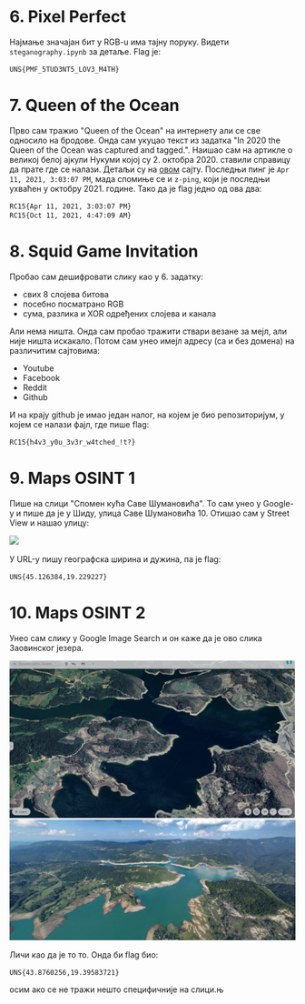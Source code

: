 # 6. Pixel Perfect

Најмање значајан бит у RGB-u има тајну поруку.
Видети `steganography.ipynb` за детаље. Flag је:

```
UNS{PMF_5TUD3NT5_LOV3_M4TH}
```

# 7. Queen of the Ocean

Прво сам тражио "Queen of the Ocean" на интернету али се све односило на
бродове. Онда сам укуцао текст из задатка "In 2020 the Queen of the Ocean was
captured and tagged.". Наишао сам на артикле о великој белој ајкули Нукуми којој
су 2. октобра 2020. ставили справицу да прате где се налази. Детаљи су на [овом](https://www.ocearch.org/tracker/detail/nukumi) сајту. Последњи пинг је `Apr 11, 2021, 3:03:07 PM`, мада
спомиње се и `z-ping`, који је последњи ухваћен у октобру 2021. године.
Тако да је flag једно од ова два:

```
RC15{Apr 11, 2021, 3:03:07 PM}
RC15{Oct 11, 2021, 4:47:09 AM}
```

# 8. Squid Game Invitation

Пробао сам дешифровати слику као у 6. задатку:
- свих 8 слојева битова
- посебно посматрано RGB
- сума, разлика и XOR одређених слојева и канала

Али нема ништа. Онда сам пробао тражити ствари везане за мејл, али није ништа
искакало. Потом сам унео имејл адресу (са и без домена) на различитим сајтовима:
- Youtube
- Facebook
- Reddit
- Github

И на крају github је имао један налог, на којем је био репозиторијум, у којем
се налази фајл, где пише flag:

```
RC15{h4v3_y0u_3v3r_w4tched_!t?}
```

# 9. Maps OSINT 1

Пише на слици "Спомен кућа Саве Шумановића". То сам унео у Google-у и пише да је
у Шиду, улица Саве Шумановића 10. Отишао сам у Street View и нашао улицу:

![](./Šid.png)

У URL-у пишу географска ширина и дужина, па је flag:

```
UNS{45.126384,19.229227}
```

# 10. Maps OSINT 2

Унео сам слику у Google Image Search и он каже да је ово слика Заовинског језера.

![](./ZaovinskoJezero.jpg)
![](./image.jpg)

Личи као да је то то. Онда би flag био:

```
UNS{43.8760256,19.39583721}
```

осим ако се не тражи нешто специфичније на слици.њ
